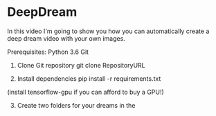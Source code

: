 # DeepDream
In this video I'm going to show you how you can automatically create a deep dream video with your own images.

Prerequisites:
Python 3.6
Git

1) Clone Git repository
git clone RepositoryURL

2) Install dependencies
pip install -r requirements.txt

(install tensorflow-gpu if you can afford to buy a GPU!)

3) Create two folders for your dreams in the 